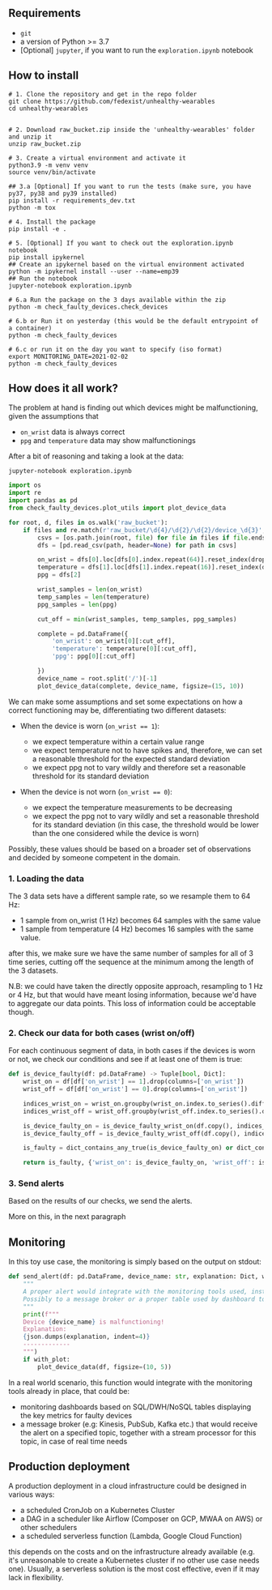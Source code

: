 ## Requirements

* `git`
* a version of Python >= 3.7
* [Optional] `jupyter`, if you want to run the `exploration.ipynb` notebook


## How to install

```shell
# 1. Clone the repository and get in the repo folder
git clone https://github.com/fedexist/unhealthy-wearables
cd unhealthy-wearables


# 2. Download raw_bucket.zip inside the 'unhealthy-wearables' folder and unzip it
unzip raw_bucket.zip

# 3. Create a virtual environment and activate it
python3.9 -m venv venv
source venv/bin/activate

## 3.a [Optional] If you want to run the tests (make sure, you have py37, py38 and py39 installed)
pip install -r requirements_dev.txt
python -m tox

# 4. Install the package
pip install -e .

# 5. [Optional] If you want to check out the exploration.ipynb notebook
pip install ipykernel
## Create an ipykernel based on the virtual environment activated
python -m ipykernel install --user --name=emp39
## Run the notebook
jupyter-notebook exploration.ipynb

# 6.a Run the package on the 3 days available within the zip
python -m check_faulty_devices.check_devices

# 6.b or Run it on yesterday (this would be the default entrypoint of a container)
python -m check_faulty_devices

# 6.c or run it on the day you want to specify (iso format)
export MONITORING_DATE=2021-02-02
python -m check_faulty_devices
```

## How does it all work?

The problem at hand is finding out which devices might be malfunctioning, given the assumptions that

* `on_wrist` data is always correct
* `ppg` and `temperature` data may show malfunctionings

After a bit of reasoning and taking a look at the data:

```shell
jupyter-notebook exploration.ipynb
```

```python
import os
import re
import pandas as pd
from check_faulty_devices.plot_utils import plot_device_data

for root, d, files in os.walk('raw_bucket'):
    if files and re.match(r'raw_bucket/\d{4}/\d{2}/\d{2}/device_\d{3}', root):
        csvs = [os.path.join(root, file) for file in files if file.endswith('csv')]
        dfs = [pd.read_csv(path, header=None) for path in csvs]

        on_wrist = dfs[0].loc[dfs[0].index.repeat(64)].reset_index(drop=True)
        temperature = dfs[1].loc[dfs[1].index.repeat(16)].reset_index(drop=True)
        ppg = dfs[2]

        wrist_samples = len(on_wrist)
        temp_samples = len(temperature)
        ppg_samples = len(ppg)

        cut_off = min(wrist_samples, temp_samples, ppg_samples)

        complete = pd.DataFrame({
            'on_wrist': on_wrist[0][:cut_off],
            'temperature': temperature[0][:cut_off],
            'ppg': ppg[0][:cut_off]

        })
        device_name = root.split('/')[-1]
        plot_device_data(complete, device_name, figsize=(15, 10))
```

We can make some assumptions and set some expectations on how a correct functioning may be, 
differentiating two different datasets:

* When the device is worn (`on_wrist == 1`):
    * we expect temperature within a certain value range
    * we expect temperature not to have spikes and, therefore, we can set a reasonable threshold for
    the expected standard deviation
    * we expect ppg not to vary wildly and therefore set a reasonable threshold for its standard deviation
    
* When the device is not worn (`on_wrist == 0`):
    * we expect the temperature measurements to be decreasing
    * we expect the ppg not to vary wildly and set a reasonable threshold for its standard deviation (in this
      case, the threshold would be lower than the one considered while the device is worn)

Possibly, these values should be based on a broader set of observations and decided by someone competent in the domain.

### 1. Loading the data

The 3 data sets have a different sample rate, so we resample them to 64 Hz:

* 1 sample from on_wrist (1 Hz) becomes 64 samples with the same value 
* 1 sample from temperature (4 Hz) becomes 16 samples with the same value.

after this, we make sure we have the same number of samples for all of 3 time series, cutting off the sequence 
at the minimum among the length of the 3 datasets.

N.B: we could have taken the directly opposite approach, resampling to 1 Hz or 4 Hz, but that would have meant losing 
information, because we'd have to aggregate our data points. This loss of information could be acceptable though.


### 2. Check our data for both cases (wrist on/off)

For each continuous segment of data, in both cases if the devices is worn or not, we check our conditions and see 
if at least one of them is true:

```python
def is_device_faulty(df: pd.DataFrame) -> Tuple[bool, Dict]:
    wrist_on = df[df['on_wrist'] == 1].drop(columns=['on_wrist'])
    wrist_off = df[df['on_wrist'] == 0].drop(columns=['on_wrist'])

    indices_wrist_on = wrist_on.groupby(wrist_on.index.to_series().diff().ne(1).cumsum()).groups
    indices_wrist_off = wrist_off.groupby(wrist_off.index.to_series().diff().ne(1).cumsum()).groups

    is_device_faulty_on = is_device_faulty_wrist_on(df.copy(), indices_wrist_on)
    is_device_faulty_off = is_device_faulty_wrist_off(df.copy(), indices_wrist_off)

    is_faulty = dict_contains_any_true(is_device_faulty_on) or dict_contains_any_true(is_device_faulty_off)

    return is_faulty, {'wrist_on': is_device_faulty_on, 'wrist_off': is_device_faulty_off}
```

### 3. Send alerts

Based on the results of our checks, we send the alerts. 

More on this, in the next paragraph

## Monitoring

In this toy use case, the monitoring is simply based on the output on stdout:

```python
def send_alert(df: pd.DataFrame, device_name: str, explanation: Dict, with_plot=False):
    """
    A proper alert would integrate with the monitoring tools used, instead of printing to stdout.
    Possibly to a message broker or a proper table used by dashboard tool.
    """
    print(f"""
    Device {device_name} is malfunctioning!
    Explanation:
    {json.dumps(explanation, indent=4)}
    -------------
    """)
    if with_plot:
        plot_device_data(df, figsize=(10, 5))
```

In a real world scenario, this function would integrate with the monitoring tools already in place, that could be:

* monitoring dashboards based on SQL/DWH/NoSQL tables displaying the key metrics for faulty devices
* a message broker (e.g: Kinesis, PubSub, Kafka etc.) that would receive the alert on a specified topic, together with
  a stream processor for this topic, in case of real time needs

## Production deployment

A production deployment in a cloud infrastructure could be designed in various ways:
* a scheduled CronJob on a Kubernetes Cluster
* a DAG in a scheduler like Airflow (Composer on GCP, MWAA on AWS) or other schedulers
* a scheduled serverless function (Lambda, Google Cloud Function)

this depends on the costs and on the infrastructure already available (e.g. it's unreasonable to create a Kubernetes cluster
if no other use case needs one). Usually, a serverless solution is the most cost effective, even if it may lack in flexibility.
